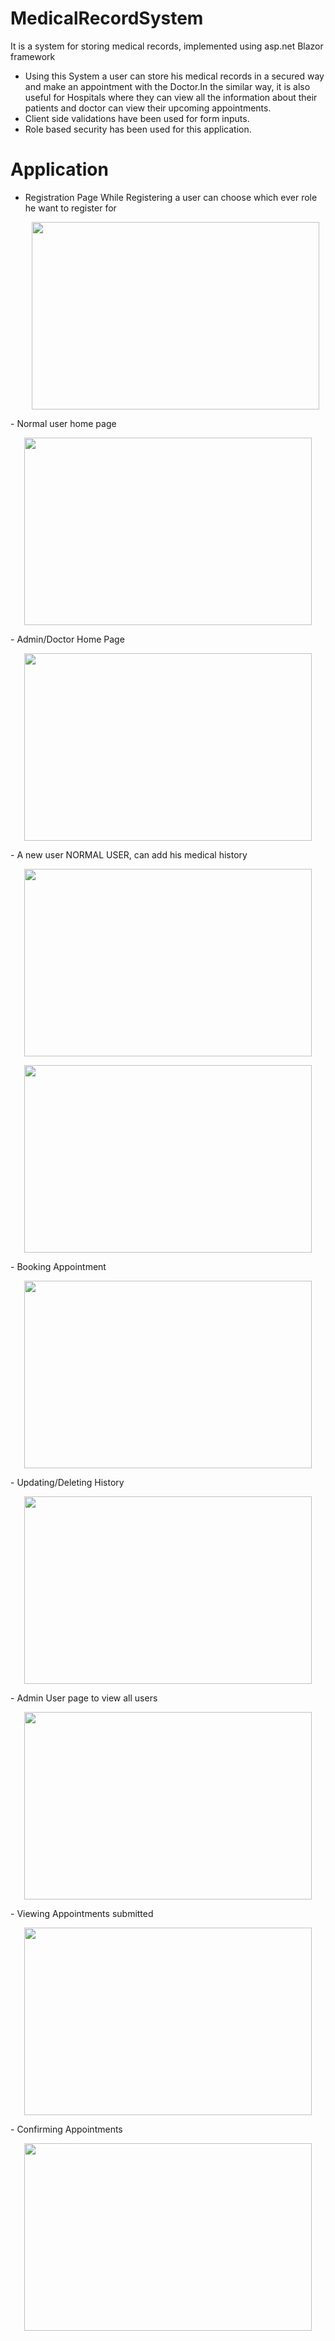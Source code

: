 # MedicalRecordSystem
It is a system for storing medical records, implemented using asp.net Blazor framework
- Using this System a user can store his medical records in a secured way and make an appointment with the Doctor.In the similar way, it is also useful for Hospitals where they can view all the information about their patients and doctor can view their upcoming appointments.
- Client side validations have been used for form inputs.
- Role based security has been used for this application.
# Application
- Registration Page
  While Registering a user can choose which ever role he want to register for
  <p align="center">
  <img width="460" height="300" src="https://user-images.githubusercontent.com/44143282/88230720-eb8bc380-cc40-11ea-82b9-a3eda83ca94b.png">
</p>
- Normal user home page
  <p align="center">
  <img width="460" height="300" src="https://user-images.githubusercontent.com/44143282/88230871-2c83d800-cc41-11ea-9f3a-6e038f741fa5.png">
</p>
- Admin/Doctor Home Page
<p align="center">
  <img width="460" height="300" src="https://user-images.githubusercontent.com/44143282/88231020-72d93700-cc41-11ea-8cd7-3415a9eff3b7.png">
</p>
- A new user NORMAL USER, can add his medical history
<p align="center">
  <img width="460" height="300" src="https://user-images.githubusercontent.com/44143282/88231134-a9af4d00-cc41-11ea-8267-218725061056.png">
</p>
<p align="center">
  <img width="460" height="300" src="https://user-images.githubusercontent.com/44143282/88231194-c481c180-cc41-11ea-96d7-ae236ca297fd.png">
</p>
- Booking Appointment
<p align="center">
  <img width="460" height="300" src="https://user-images.githubusercontent.com/44143282/88231262-e9763480-cc41-11ea-8829-cd69acc2568a.png">
</p>
- Updating/Deleting History
<p align="center">
  <img width="460" height="300" src="https://user-images.githubusercontent.com/44143282/88231327-0a3e8a00-cc42-11ea-8895-8adc538339c3.png">
</p>
- Admin User page to view all users
<p align="center">
  <img width="460" height="300" src="https://user-images.githubusercontent.com/44143282/88231419-32c68400-cc42-11ea-9b9c-3e67a5b57294.png">
</p>
- Viewing Appointments submitted
<p align="center">
  <img width="460" height="300" src="https://user-images.githubusercontent.com/44143282/88231546-6c978a80-cc42-11ea-84d6-edf8e87cdf97.png">
</p>
- Confirming Appointments
<p align="center">
  <img width="460" height="300" src="https://user-images.githubusercontent.com/44143282/88231633-8afd8600-cc42-11ea-810c-4837fe77714f.png">
</p>
